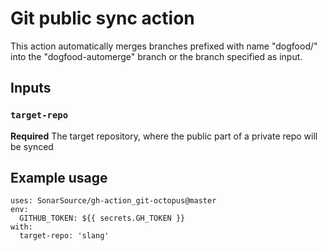 # Git public sync action

This action automatically merges branches prefixed with name "dogfood/" into the "dogfood-automerge" branch or the branch specified as input.

## Inputs

### `target-repo`

**Required** The target repository, where the public part of a private repo will be synced


## Example usage

```
uses: SonarSource/gh-action_git-octopus@master
env:
  GITHUB_TOKEN: ${{ secrets.GH_TOKEN }}
with:
  target-repo: 'slang'
```

